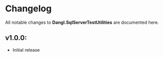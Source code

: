 # Changelog

All notable changes to **Dangl.SqlServerTestUtilities** are documented here.

## v1.0.0:
- Initial release
